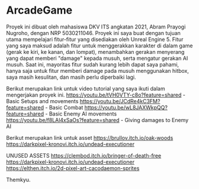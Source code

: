 # ArcadeGame
 
Proyek ini dibuat oleh mahasiswa DKV ITS angkatan 2021, Abram Prayogi Nugroho, dengan NRP 5030211046. Proyek ini saya buat dengan tujuan
utama mempelajari fitur-fitur yang disediakan oleh Unreal Engine 5. Fitur yang saya maksud adalah fitur untuk menggerakkan karakter di
dalam game (gerak ke kiri, ke kanan, dan lompat), menambahkan gerakan menyerang yang dapat memberi "damage" kepada musuh, serta
mengatur gerakan AI musuh. Saat ini, mayoritas fitur sudah kurang lebih dapat saya pahami, hanya saja untuk fitur memberi damage pada musuh
menggunakan hitbox, saya masih kesulitan, dan masih perlu diperbaiki lagi.

Berikut merupakan link untuk video tutorial yang saya ikuti dalam mengerjakan proyek ini.
https://youtu.be/tVH0VTY-c8o?feature=shared - Basic Setups and movements
https://youtu.be/JCdRe4kC3FM?feature=shared - Basic Combat
https://youtu.be/wL8JAXWkpQQ?feature=shared - Basic Enemy AI movements
https://youtu.be/f8LAl4xSaOs?feature=shared - Giving damages to Enemy AI

Berikut merupakan link untuk asset
https://brullov.itch.io/oak-woods
https://darkpixel-kronovi.itch.io/undead-executioner

UNUSED ASSETS
https://clembod.itch.io/bringer-of-death-free
https://darkpixel-kronovi.itch.io/undead-executioner
https://elthen.itch.io/2d-pixel-art-cacodaemon-sprites

Themkyu.
